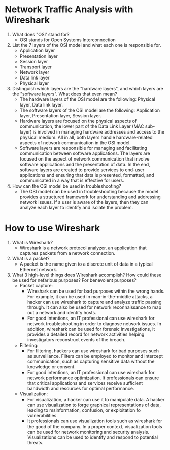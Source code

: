 # Network Traffic Analysis with Wireshark
 1. What does "OSI' stand for?
    - OSI stands for Open Systems Interconnection   
 2. List the 7 layers of the OSI model and what each one is responsible for.
    - Application layer
    - Presentation layer
    - Session layer
    - Transport layer
    - Network layer
    - Data link layer
    - Physical layer
 3. Distinguish which layers are the "hardware layers", and which layers are the "software layers". What does that even mean?
    - The hardware layers of the OSI model are the following: Physical layer, Data link layer.
    - The software layers of the OSI model are the following: Application layer, Presentation layer, Session layer.
    - Hardware layers are focused on the physical aspects of communication, the lower part of the Data Link Layer (MAC sub-layer) is involved in managing hardware addresses and access to the physical medium. All in all, both layers handle hardware-related aspects of network communication in the OSI model.
    - Software layers are responsible for managing and facilitating communication between software applications. The layers are focused on the aspect of network communication that involve software applications and the presentation of data. In the end, software layers are created to provide services to end-user applications and ensuring that data is presented, formatted, and communicated in a way that is effective for users. 
 4. How can the OSI model be used in troubleshooting?
    - The OSI model can be used in troubleshooting because the model provides a structured framework for understanding and addressing network issues. If a user is aware of the layers, then they can analyze each layer to identify and isolate the problem. 
# How to use Wireshark
 1. What is Wireshark?
    - Wireshark is a network protocol analyzer, an application that captures packets from a network connection. 
 2. What is a packet?
    - A packet is the name given to a discrete unit of data in a typical Ethernet network.
 3. What 3 high-level things does Wireshark accomplish? How could these be used for nefarious purposes? For benevolent purposes?
    - Packet capture:
        - Wireshark can be used for bad purposes within the wrong hands. For example, it can be used in man-in-the-middle attacks, a hacker can use wireshark to capture and analyze traffic passing through. It can also be used for network reconnaissance to map out a network and identify hosts.
        - For good intentions, an IT professional can use wireshark for network troubleshooting in order to diagnose network issues. In addition, wireshark can be used for forensic investigations, it provides a detailed record for network activities helping investigators reconstruct events of the breach. 
    - Filtering:
        - For filtering, hackers can use wireshark for bad purposes such as surveillance. Filters can be employed to monitor and intercept communication, such as capturing sensitive data without the knowledge or consent.
        - For good intentions, an IT professional can use wireshark for network performance optimization. It professionals can ensure that critical applications and services receive sufficient bandwidth and resources for optimal performance.  
    - Visualization:
        - For visualization, a hacker can use it to manipulate data. A hacker can use visualization to forge graphical representations of data, leading to msinformation, confusion, or exploitation fo vulnerabilities.
        -  It professionals can use visualization tools such as wireshark for the good of the company. In a proper context, visualization tools can be used for network monitoring and security analysis. Visualizations can be used to identify and respond to potential threats. 
